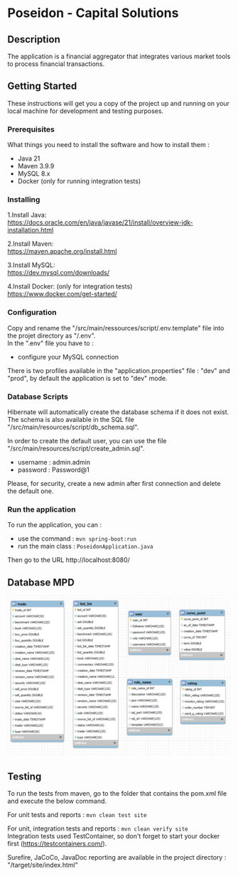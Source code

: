 # Poseidon - Capital Solutions

## Description

The application is a financial aggregator that integrates various market tools to process financial transactions.

## Getting Started

These instructions will get you a copy of the project up and running on your local machine for development and testing
purposes.

### Prerequisites

What things you need to install the software and how to install them :

- Java 21
- Maven 3.9.9
- MySQL 8.x
- Docker (only for running integration tests)

### Installing

1.Install Java:  
https://docs.oracle.com/en/java/javase/21/install/overview-jdk-installation.html

2.Install Maven:  
https://maven.apache.org/install.html

3.Install MySQL:  
https://dev.mysql.com/downloads/

4.Install Docker: (only for integration tests)  
https://www.docker.com/get-started/

### Configuration

Copy and rename the "/src/main/ressources/script/.env.template" file into the projet directory as "/.env".  
In the ".env" file you have to :

- configure your MySQL connection

There is two profiles available in the "application.properties" file : "dev" and "prod",
by default the application is set to "dev" mode.

### Database Scripts

Hibernate will automatically create the database schema if it does not exist.  
The schema is also available in the SQL file "/src/main/resources/script/db_schema.sql".

In order to create the default user, you can use the file "/src/main/resources/script/create_admin.sql".

- username : admin.admin
- password : Password@1

Please, for security, create a new admin after first connection and delete the default one.

### Run the application

To run the application, you can :

- use the command : `mvn spring-boot:run`
- run the main class : `PoseidonApplication.java`

Then go to the URL http://localhost:8080/

## Database MPD

![MDP Schema](/src/main/resources/documentation/MPD.png)

## Testing

To run the tests from maven, go to the folder that contains the pom.xml file and execute the below command.

For unit tests and reports : `mvn clean test site`

For unit, integration tests and reports :  `mvn clean verify site`  
Integration tests used TestContainer, so don't forget to start your docker first (https://testcontainers.com/).

Surefire, JaCoCo, JavaDoc reporting are available in the project directory : "/target/site/index.html"

